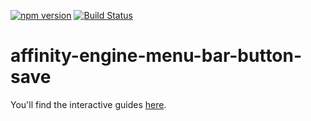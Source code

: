 [![npm version](https://badge.fury.io/js/affinity-engine-menu-bar-button-save.svg)](https://badge.fury.io/js/affinity-engine-menu-bar-button-save)
[![Build Status](https://travis-ci.org/affinity-engine/affinity-engine-menu-bar-button-save.svg?branch=master)](https://travis-ci.org/affinity-engine/affinity-engine-menu-bar-button-save)

# affinity-engine-menu-bar-button-save

You'll find the interactive guides [here](http://www.affinityengine.org/components/menu-bar/buttons/save).
